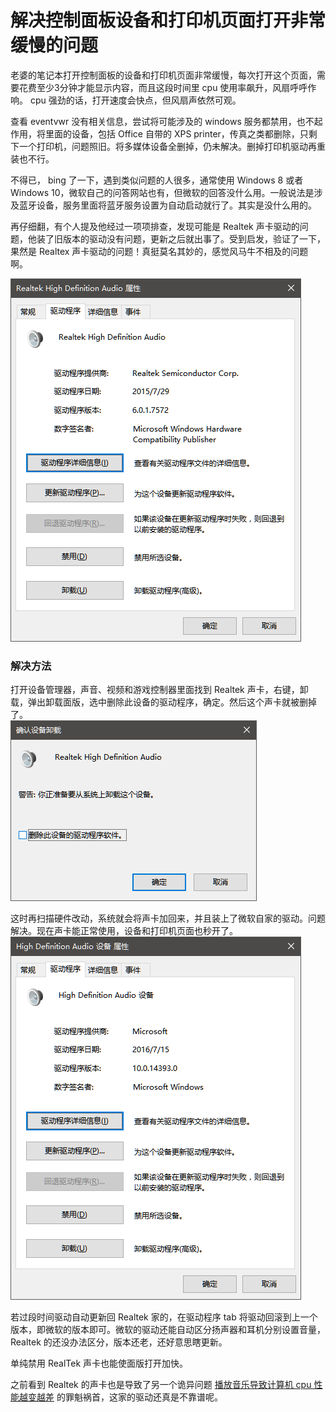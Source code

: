 # 解决控制面板设备和打印机页面打开非常缓慢的问题

老婆的笔记本打开控制面板的设备和打印机页面非常缓慢，每次打开这个页面，需要花费至少3分钟才能显示内容，而且这段时间里 cpu 使用率飙升，风扇呼呼作响。 cpu 强劲的话，打开速度会快点，但风扇声依然可观。    

查看 eventvwr 没有相关信息，尝试将可能涉及的 windows 服务都禁用，也不起作用，将里面的设备，包括 Office 自带的 XPS printer，传真之类都删除，只剩下一个打印机，问题照旧。将多媒体设备全删掉，仍未解决。删掉打印机驱动再重装也不行。    

不得已， bing 了一下，遇到类似问题的人很多，通常使用 Windows 8 或者 Windows 10，微软自己的问答网站也有，但微软的回答没什么用。一般说法是涉及蓝牙设备，服务里面将蓝牙服务设置为自动启动就行了。其实是没什么用的。  

再仔细翻，有个人提及他经过一项项排查，发现可能是 Realtek 声卡驱动的问题，他装了旧版本的驱动没有问题，更新之后就出事了。受到启发，验证了一下，果然是 Realtex 声卡驱动的问题！真挺莫名其妙的，感觉风马牛不相及的问题啊。  

![evil driver](https://github.com/Ruikuan/blog/raw/master/Content/audio_driver.png)  

### 解决方法

打开设备管理器，声音、视频和游戏控制器里面找到 Realtek 声卡，右键，卸载，弹出卸载面版，选中删除此设备的驱动程序，确定。然后这个声卡就被删掉了。    
![uninstall driver](https://github.com/Ruikuan/blog/raw/master/Content/uninstall_audio.png)  

这时再扫描硬件改动，系统就会将声卡加回来，并且装上了微软自家的驱动。问题解决。现在声卡能正常使用，设备和打印机页面也秒开了。  
![good driver](https://github.com/Ruikuan/blog/raw/master/Content/good_driver.png)  

若过段时间驱动自动更新回 Realtek 家的，在驱动程序 tab 将驱动回滚到上一个版本，即微软的版本即可。微软的驱动还能自动区分扬声器和耳机分别设置音量， Realtek 的还没办法区分，版本还老，还好意思瞎更新。  

单纯禁用 RealTek 声卡也能使面版打开加快。

之前看到 Realtek 的声卡也是导致了另一个诡异问题 [播放音乐导致计算机 cpu 性能越变越差](https://zhuanlan.zhihu.com/p/23337819) 的罪魁祸首，这家的驱动还真是不靠谱呢。  